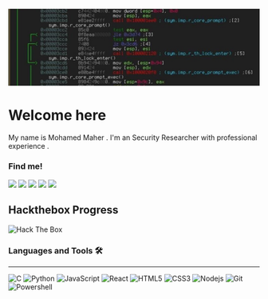 <p align="center">
  <img src="./background.jpg">
</p>

# Welcome here

My name is Mohamed Maher . I'm an Security Researcher with professional experience .

### Find me!
[<img src='https://cdn.jsdelivr.net/npm/simple-icons@3.0.1/icons/github.svg' height='40'>](https://github.com/0xmaher)
[<img src='https://cdn.jsdelivr.net/npm/simple-icons@3.0.1/icons/linkedin.svg' height='40'>](https://www.linkedin.com/in/0xmaher/)
[<img src='https://cdn.jsdelivr.net/npm/simple-icons@3.0.1/icons/facebook.svg' height='40'>](https://www.facebook.com/0xmaher)
[<img src='https://cdn.jsdelivr.net/npm/simple-icons@3.0.1/icons/twitter.svg' height='40'>](https://twitter.com/0xmaher)
[<img src='https://cdn.jsdelivr.net/npm/simple-icons@3.0.1/icons/hackerone.svg' height='40'>](https://hackerone.com/0xmaher/)

## Hackthebox Progress
<img src="http://www.hackthebox.eu/badge/image/305872" alt="Hack The Box">

### Languages and Tools 🛠 
---
![C](http://img.shields.io/badge/-C-A8B9CC?style=flat-square&logo=c&logoColor=ffffff)
![Python](http://img.shields.io/badge/-Python-3776AB?style=flat-square&logo=python&logoColor=ffffff)
![JavaScript](https://img.shields.io/badge/-JavaScript-%23F7DF1C?style=flat-square&logo=javascript&logoColor=000000&labelColor=%23F7DF1C&color=%23FFCE5A)
![React](https://img.shields.io/badge/-React-61DAFB?style=flat-square&logo=react&logoColor=ffffff)
![HTML5](https://img.shields.io/badge/-HTML5-%23E44D27?style=flat-square&logo=html5&logoColor=ffffff)
![CSS3](https://img.shields.io/badge/-CSS3-%231572B6?style=flat-square&logo=css3)
![Nodejs](https://img.shields.io/badge/-Nodejs-339933?style=flat-square&logo=Node.js&logoColor=ffffff)
![Git](https://img.shields.io/badge/-Git-%23F05032?style=flat-square&logo=git&logoColor=%23ffffff)
![Powershell](http://img.shields.io/badge/-Powershell-5391FE?style=flat-square&logo=powershell&logoColor=ffffff)


